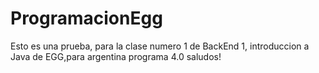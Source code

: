 # ProgramacionEgg
Esto es una prueba, para la clase numero 1 de BackEnd 1, introduccion a Java de EGG,para argentina programa 4.0
saludos!
